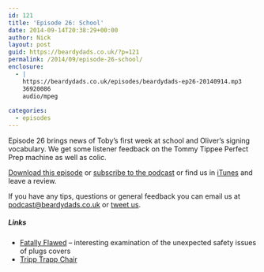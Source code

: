 ```yaml
---
id: 121
title: 'Episode 26: School'
date: 2014-09-14T20:38:29+00:00
author: Nick
layout: post
guid: https://beardydads.co.uk/?p=121
permalink: /2014/09/episode-26-school/
enclosure:
  - |
    https://beardydads.co.uk/episodes/beardydads-ep26-20140914.mp3
    36920086
    audio/mpeg
    
categories:
  - episodes
---
```

Episode 26 brings news of Toby&#8217;s first week at school and Oliver&#8217;s signing vocabulary. We get some listener feedback on the Tommy Tippee Perfect Prep machine as well as colic.

[Download this episode](https://beardydads.co.uk/episodes/beardydads-ep26-20140914.mp3) or [subscribe to the podcast](http://feeds.feedburner.com/BeardyDads) or find us in [iTunes](https://itunes.apple.com/gb/podcast/beardy-dads/id798785734) and leave a review.

If you have any tips, questions or general feedback you can email us at <podcast@beardydads.co.uk> or [tweet us](http://twitter.com/beardydads).

##### Links

  * [Fatally Flawed](http://fatallyflawed.org.uk/) &#8211; interesting examination of the unexpected safety issues of plugs covers
  * [Tripp Trapp Chair](http://www.stokke.com/global/seating/tripp-trapp/1001.html)